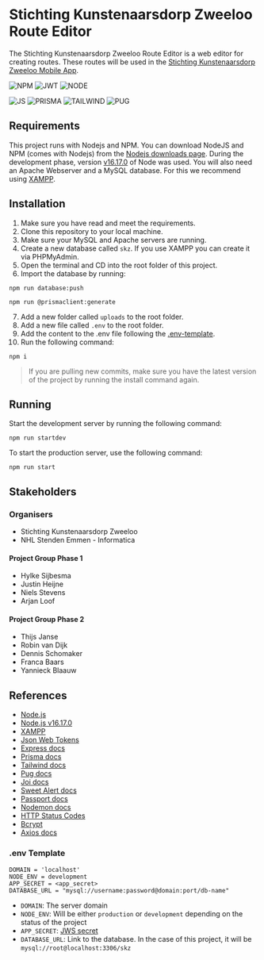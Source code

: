 # Stichting Kunstenaarsdorp Zweeloo Route Editor

The Stichting Kunstenaarsdorp Zweeloo Route Editor is a web editor for creating routes. These routes will be used in the [Stichting Kunstenaarsdorp Zweeloo Mobile App](https://github.com/BroederToon/Project5.2-Zweeloo).

![NPM](https://img.shields.io/badge/NPM-%23000000.svg?style=&logo=npm&logoColor=white) ![JWT](https://img.shields.io/badge/JWT-black?style=&logo=JSON%20web%20tokens) ![NODE](https://img.shields.io/badge/node.js-6DA55F?style=&logo=node.js&logoColor=white)

![JS](https://img.shields.io/badge/javascript-%23323330.svg?style=&logo=javascript&logoColor=%23F7DF1E) ![PRISMA](https://img.shields.io/badge/Prisma-3982CE?style=&logo=Prisma&logoColor=white) ![TAILWIND](https://img.shields.io/badge/tailwindcss-%2338B2AC.svg?style=&logo=tailwind-css&logoColor=white) ![PUG](https://img.shields.io/badge/Pug-FFF?style=&logo=pug&logoColor=A86454)

## Requirements

This project runs with Nodejs and NPM.
You can download NodeJS and NPM (comes with Nodejs) from the [Nodejs downloads page](https://nodejs.org/en/download/). During the development phase, version [v16.17.0](https://nodejs.org/download/release/v16.17.0/) of Node was used.
You will also need an Apache Webserver and a MySQL database. For this we recommend using [XAMPP](https://www.apachefriends.org/).

## Installation

1. Make sure you have read and meet the requirements.
2. Clone this repository to your local machine.
3. Make sure your MySQL and Apache servers are running.
4. Create a new database called `skz`. If you use XAMPP you can create it via PHPMyAdmin.
5. Open the terminal and CD into the root folder of this project.
6. Import the database by running:

```shell
npm run database:push

npm run @prismaclient:generate
```

7. Add a new folder called `uploads` to the root folder.
8. Add a new file called `.env` to the root folder.
9. Add the content to the .env file following the [.env-template](#env-template).
10.  Run the following command:

```shell
npm i
```

> If you are pulling new commits, make sure you have the latest version of the project by running the install command again.

## Running

Start the development server by running the following command:

```shell
npm run startdev
```

To start the production server, use the following command:

```shell
npm run start
```

## Stakeholders

### Organisers

- Stichting Kunstenaarsdorp Zweeloo
- NHL Stenden Emmen - Informatica

#### Project Group Phase 1

- Hylke Sijbesma
- Justin Heijne
- Niels Stevens
- Arjan Loof

#### Project Group Phase 2

- Thijs Janse
- Robin van Dijk
- Dennis Schomaker
- Franca Baars
- Yannieck Blaauw

## References

- [Node.js](https://nodejs.org/en/)
- [Node.js v16.17.0](https://nodejs.org/download/release/v16.17.0/)
- [XAMPP](https://www.apachefriends.org/)
- [Json Web Tokens](https://jwt.io/)
- [Express docs](http://expressjs.com/en/api.html)
- [Prisma docs](https://www.prisma.io/)
- [Tailwind docs](https://tailwindcss.com/)
- [Pug docs](https://pugjs.org/)
- [Joi docs](https://joi.dev/api/?v=17.7.0)
- [Sweet Alert docs](https://sweetalert.js.org/)
- [Passport docs](http://www.passportjs.org/)
- [Nodemon docs](https://nodemon.io/)
- [HTTP Status Codes](https://www.npmjs.com/package/http-status-codes)
- [Bcrypt](https://github.com/kelektiv/node.bcrypt.js#readme)
- [Axios docs](https://axios-http.com/docs/intro)

### .env Template

```shell
DOMAIN = 'localhost'
NODE_ENV = development
APP_SECRET = <app_secret>
DATABASE_URL = "mysql://username:password@domain:port/db-name"
```

- `DOMAIN`: The server domain
- `NODE_ENV`: Will be either `production` or `development` depending on the status of the project
- `APP_SECRET`: [JWS secret](https://jwt.io/)
- `DATABASE_URL`: Link to the database. In the case of this project, it will be `mysql://root@localhost:3306/skz`
